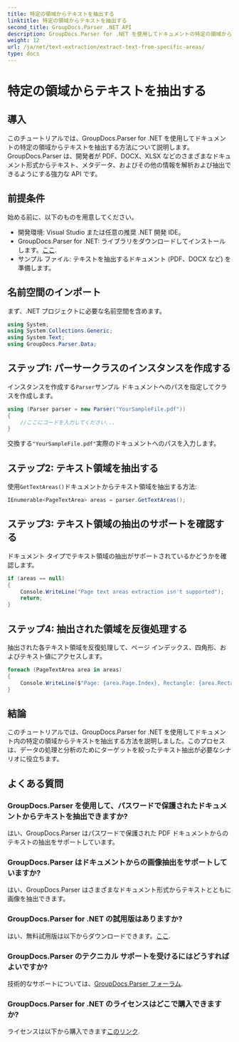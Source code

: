 ```yaml
---
title: 特定の領域からテキストを抽出する
linktitle: 特定の領域からテキストを抽出する
second_title: GroupDocs.Parser .NET API
description: GroupDocs.Parser for .NET を使用してドキュメントの特定の領域からテキストを抽出する方法を学びます。簡単なステップバイステップ ガイド。
weight: 12
url: /ja/net/text-extraction/extract-text-from-specific-areas/
type: docs
---
```

# 特定の領域からテキストを抽出する

## 導入
このチュートリアルでは、GroupDocs.Parser for .NET を使用してドキュメントの特定の領域からテキストを抽出する方法について説明します。GroupDocs.Parser は、開発者が PDF、DOCX、XLSX などのさまざまなドキュメント形式からテキスト、メタデータ、およびその他の情報を解析および抽出できるようにする強力な API です。
## 前提条件
始める前に、以下のものを用意してください。
- 開発環境: Visual Studio または任意の推奨 .NET 開発 IDE。
-  GroupDocs.Parser for .NET: ライブラリをダウンロードしてインストールします。[ここ](https://releases.groupdocs.com/parser/net/).
- サンプル ファイル: テキストを抽出するドキュメント (PDF、DOCX など) を準備します。

## 名前空間のインポート
まず、.NET プロジェクトに必要な名前空間を含めます。
```csharp
using System;
using System.Collections.Generic;
using System.Text;
using GroupDocs.Parser.Data;
```
## ステップ1: パーサークラスのインスタンスを作成する
インスタンスを作成する`Parser`サンプル ドキュメントへのパスを指定してクラスを作成します。
```csharp
using (Parser parser = new Parser("YourSampleFile.pdf"))
{
    //ここにコードを入力してください...
}
```
交換する`"YourSampleFile.pdf"`実際のドキュメントへのパスを入力します。
## ステップ2: テキスト領域を抽出する
使用`GetTextAreas()`ドキュメントからテキスト領域を抽出する方法:
```csharp
IEnumerable<PageTextArea> areas = parser.GetTextAreas();
```
## ステップ3: テキスト領域の抽出のサポートを確認する
ドキュメント タイプでテキスト領域の抽出がサポートされているかどうかを確認します。
```csharp
if (areas == null)
{
    Console.WriteLine("Page text areas extraction isn't supported");
    return;
}
```
## ステップ4: 抽出された領域を反復処理する
抽出された各テキスト領域を反復処理して、ページ インデックス、四角形、およびテキスト値にアクセスします。
```csharp
foreach (PageTextArea area in areas)
{
    Console.WriteLine($"Page: {area.Page.Index}, Rectangle: {area.Rectangle}, Text: {area.Text}");
}
```

## 結論
このチュートリアルでは、GroupDocs.Parser for .NET を使用してドキュメント内の特定の領域からテキストを抽出する方法を説明しました。このプロセスは、データの処理と分析のためにターゲットを絞ったテキスト抽出が必要なシナリオに役立ちます。

## よくある質問
### GroupDocs.Parser を使用して、パスワードで保護されたドキュメントからテキストを抽出できますか?
はい、GroupDocs.Parser はパスワードで保護された PDF ドキュメントからのテキストの抽出をサポートしています。
### GroupDocs.Parser はドキュメントからの画像抽出をサポートしていますか?
はい、GroupDocs.Parser はさまざまなドキュメント形式からテキストとともに画像を抽出できます。
### GroupDocs.Parser for .NET の試用版はありますか?
はい、無料試用版は以下からダウンロードできます。[ここ](https://releases.groupdocs.com/).
### GroupDocs.Parser のテクニカル サポートを受けるにはどうすればよいですか?
技術的なサポートについては、[GroupDocs.Parser フォーラム](https://forum.groupdocs.com/c/parser/17).
### GroupDocs.Parser for .NET のライセンスはどこで購入できますか?
ライセンスは以下から購入できます[このリンク](https://purchase.groupdocs.com/buy).
